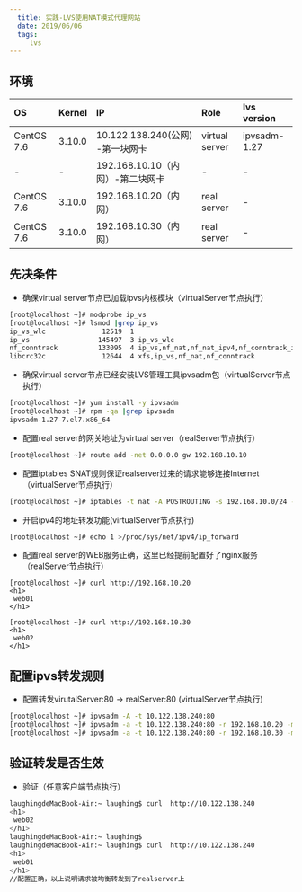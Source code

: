 ```yaml
---
  title: 实践-LVS使用NAT模式代理网站
  date: 2019/06/06
  tags: 
     lvs
---
```



## 环境

|  OS  |  Kernel |  IP     |  Role  | lvs version |
|:-----|:--------|:--------|:-------|:------------|
|CentOS 7.6|3.10.0|10.122.138.240(公网) -第一块网卡 |virtual server|ipvsadm-1.27
| -|- |192.168.10.10（内网）-第二块网卡| -| -|
|CentOS 7.6|3.10.0|192.168.10.20（内网）|real server|-|
|CentOS 7.6|3.10.0|192.168.10.30（内网）|real server|-|

## 先决条件 
* 确保virtual server节点已加载ipvs内核模块（virtualServer节点执行）

```bash
[root@localhost ~]# modprobe ip_vs
[root@localhost ~]# lsmod |grep ip_vs
ip_vs_wlc              12519  1 
ip_vs                 145497  3 ip_vs_wlc
nf_conntrack          133095  4 ip_vs,nf_nat,nf_nat_ipv4,nf_conntrack_ipv4
libcrc32c              12644  4 xfs,ip_vs,nf_nat,nf_conntrack

```

* 确保virtual server节点已经安装LVS管理工具ipvsadm包（virtualServer节点执行）

```bash
[root@localhost ~]# yum install -y ipvsadm
[root@localhost ~]# rpm -qa |grep ipvsadm
ipvsadm-1.27-7.el7.x86_64
```

* 配置real server的网关地址为virtual server（realServer节点执行）

```bash
[root@localhost ~]# route add -net 0.0.0.0 gw 192.168.10.10
```

* 配置iptables SNAT规则保证realserver过来的请求能够连接Internet（virtualServer节点执行）

```bash
[root@localhost ~]# iptables -t nat -A POSTROUTING -s 192.168.10.0/24 -j SNAT --to-source 10.122.138.240

```
* 开启ipv4的地址转发功能(virtualServer节点执行)

```bash
[root@localhost ~]# echo 1 >/proc/sys/net/ipv4/ip_forward
```

* 配置real server的WEB服务正确，这里已经提前配置好了nginx服务（realServer节点执行）

```
[root@localhost ~]# curl http://192.168.10.20
<h1>
 web01 
</h1>

[root@localhost ~]# curl http://192.168.10.30
<h1>
 web02
</h1>

```

## 配置ipvs转发规则

* 配置转发virutalServer:80 -> realServer:80 (virtualServer节点执行)

```bash
[root@localhost ~]# ipvsadm -A -t 10.122.138.240:80 
[root@localhost ~]# ipvsadm -a -t 10.122.138.240:80 -r 192.168.10.20 -m -w 1 //-m 表示使用masquerading也就是nat模式
[root@localhost ~]# ipvsadm -a -t 10.122.138.240:80 -r 192.168.10.30 -m -w 1 //-m 表示使用masquerading也就是nat模式

```


## 验证转发是否生效

* 验证（任意客户端节点执行）

```bash
laughingdeMacBook-Air:~ laughing$ curl  http://10.122.138.240
<h1>
 web02
</h1>
laughingdeMacBook-Air:~ laughing$
laughingdeMacBook-Air:~ laughing$ curl  http://10.122.138.240
<h1>
 web01
</h1>
//配置正确，以上说明请求被均衡转发到了realserver上
```